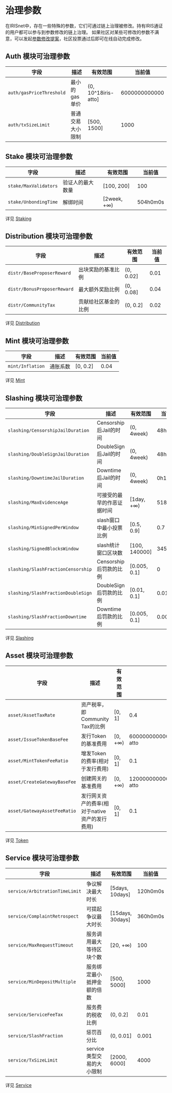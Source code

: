 # 治理参数

在IRISnet中，存在一些特殊的参数，它们可通过链上治理被修改。持有IRIS通证的用户都可以参与到参数修改的链上治理。
如果社区对某些可修改的参数不满意，可以发起[参数修改提案](../features/governance.md#usage-scenario-of-parameter-change)，社区投票通过后即可在线自动完成修改。

## Auth 模块可治理参数

| 字段                     | 描述             | 有效范围            | 当前值        |
| ------------------------ | ---------------- | ------------------- | ------------- |
| `auth/gasPriceThreshold` | 最小的gas单价    | (0, 10^18iris-atto] | 6000000000000 |
| `auth/txSizeLimit`       | 普通交易大小限制 | [500, 1500]         | 1000          |

## Stake 模块可治理参数

| 字段                  | 描述             | 有效范围    | 当前值   |
| --------------------- | ---------------- | ----------- | -------- |
| `stake/MaxValidators` | 验证人的最大数量 | [100, 200]  | 100      |
| `stake/UnbondingTime` | 解绑时间         | [2week, +∞) | 504h0m0s |

详见 [Staking](../features/stake.md)

## Distribution 模块可治理参数

| 字段                        | 描述                 | 有效范围  | 当前值 |
| --------------------------- | -------------------- | --------- | ------ |
| `distr/BaseProposerReward`  | 出块奖励的基准比例   | (0, 0.02] | 0.01   |
| `distr/BonusProposerReward` | 最大额外奖励比例     | (0, 0.08] | 0.04   |
| `distr/CommunityTax`        | 贡献给社区基金的比例 | (0, 0.2]  | 0.02   |

详见 [Distribution](../features/distribution.md)

## Mint 模块可治理参数

| 字段             | 描述     | 有效范围 | 当前值 |
| ---------------- | -------- | -------- | ------ |
| `mint/Inflation` | 通胀系数 | [0, 0.2] | 0.04   |

详见 [Mint](../features/mint.md)

## Slashing 模块可治理参数

| 字段                               | 描述                       | 有效范围      | 当前值  |
| ---------------------------------- | -------------------------- | ------------- | ------- |
| `slashing/CensorshipJailDuration`  | Censorship后Jail的时间     | (0, 4week)    | 48h0m0s |
| `slashing/DoubleSignJailDuration`  | DoubleSign后Jail的时间     | (0, 4week)    | 48h0m0s |
| `slashing/DowntimeJailDuration`    | Downtime后Jail的时间       | (0, 4week)    | 0h10m0s |
| `slashing/MaxEvidenceAge`          | 可接受的最早的作恶证据时间 | [1day, +∞)    | 51840   |
| `slashing/MinSignedPerWindow`      | slash窗口中最小投票比例    | [0.5, 0.9]    | 0.7     |
| `slashing/SignedBlocksWindow`      | slash统计窗口区块数        | [100, 140000] | 34560   |
| `slashing/SlashFractionCensorship` | Censorship后罚款的比例     | [0.005, 0.1]  | 0       |
| `slashing/SlashFractionDoubleSign` | DoubleSign后罚款的比例     | [0.01, 0.1]   | 0.01    |
| `slashing/SlashFractionDowntime`   | Downtime后罚款的比例       | [0.005, 0.1]  | 0.0003  |

详见 [Slashing](../features/slashing.md)

## Asset 模块可治理参数

| 字段                         | 描述                                           | 有效范围 | 当前值                            |
| ---------------------------- | ---------------------------------------------- | -------- | --------------------------------- |
| `asset/AssetTaxRate`         | 资产税率，即Community Tax的比例                | [0, 1]   | 0.4                               |
| `asset/IssueTokenBaseFee`    | 发行Token的基准费用                            | [0, +∞)  | 60000000000000000000000iris-atto  |
| `asset/MintTokenFeeRatio`    | 增发Token的费率(相对于发行费用)                | [0, 1]   | 0.1                               |
| `asset/CreateGatewayBaseFee` | 创建网关的基准费用                             | [0, +∞)  | 120000000000000000000000iris-atto |
| `asset/GatewayAssetFeeRatio` | 发行网关资产的费率(相对于native资产的发行费用) | [0, 1]   | 0.1                               |

详见 [Token](../features/token.md)

## Service 模块可治理参数

| 字段                           | 描述                       | 有效范围         | 当前值   |
| ------------------------------ | -------------------------- | ---------------- | -------- |
| `service/ArbitrationTimeLimit` | 争议解决最大时长           | [5days, 10days]  | 120h0m0s |
| `service/ComplaintRetrospect`  | 可提起争议最大时长         | [15days, 30days] | 360h0m0s |
| `service/MaxRequestTimeout`    | 服务调用最大等待区块个数   | [20, +∞)         | 100      |
| `service/MinDepositMultiple`   | 服务绑定最小抵押金额的倍数 | [500, 5000]      | 1000     |
| `service/ServiceFeeTax`        | 服务费的税收比例           | (0, 0.2]         | 0.01     |
| `service/SlashFraction`        | 惩罚百分比                 | (0, 0.01]        | 0.001    |
| `service/TxSizeLimit`          | service类型交易的大小限制  | [2000, 6000]     | 4000     |

详见 [Service](../features/service.md)
